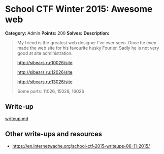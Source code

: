 # School CTF Winter 2015: Awesome web

**Category:** Admin
**Points:** 200
**Solves:** 
**Description:**

> My friend is the greatest web designer I've ever seen. Once he even made the web site for his favourite husky Fourier. Sadly he is not very good at site administration.
> 
> <http://sibears.ru:10026/site>
> 
> <http://sibears.ru:12026/site>
> 
> <http://sibears.ru:13026/site>
> 
> Some ports: 11026, 15026, 16026


## Write-up

[writeup.md](./writeup.md)

## Other write-ups and resources

* <https://en.internetwache.org/school-ctf-2015-writeups-06-11-2015/>
